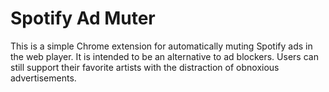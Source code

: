 # Spotify Ad Muter
This is a simple Chrome extension for automatically muting Spotify ads in the web player. It is intended to be an alternative to ad blockers. Users can still support their favorite artists with the distraction of obnoxious advertisements.
